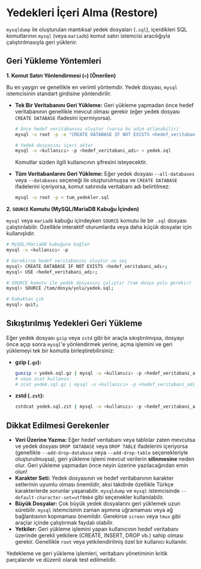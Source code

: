 # Yedekleri İçeri Alma (Restore)

`mysqldump` ile oluşturulan mantıksal yedek dosyaları (`.sql`), içerdikleri SQL komutlarının `mysql` (veya `mariadb`) komut satırı istemcisi aracılığıyla çalıştırılmasıyla geri yüklenir.

## Geri Yükleme Yöntemleri

**1. Komut Satırı Yönlendirmesi (`<`) (Önerilen)**

Bu en yaygın ve genellikle en verimli yöntemdir. Yedek dosyası, `mysql` istemcisinin standart girdisine yönlendirilir.

*   **Tek Bir Veritabanını Geri Yükleme:**
    Geri yükleme yapmadan önce hedef veritabanının genellikle mevcut olması gerekir (eğer yedek dosyası `CREATE DATABASE` ifadesini içermiyorsa).
    ```bash
    # Önce hedef veritabanını oluştur (varsa bu adım atlanabilir)
    mysql -u root -p -e "CREATE DATABASE IF NOT EXISTS <hedef_veritabani_adı> CHARACTER SET utf8mb4 COLLATE utf8mb4_unicode_ci;"

    # Yedek dosyasını içeri aktar
    mysql -u <kullanıcı> -p <hedef_veritabani_adı> < yedek.sql 
    ```
    Komutlar sizden ilgili kullanıcının şifresini isteyecektir.

*   **Tüm Veritabanlarını Geri Yükleme:**
    Eğer yedek dosyası `--all-databases` veya `--databases` seçeneği ile oluşturulmuşsa ve `CREATE DATABASE` ifadelerini içeriyorsa, komut satırında veritabanı adı belirtilmez:
    ```bash
    mysql -u root -p < tum_yedekler.sql
    ```

**2. `SOURCE` Komutu (MySQL/MariaDB Kabuğu İçinden)**

`mysql` veya `mariadb` kabuğu içindeyken `SOURCE` komutu ile bir `.sql` dosyası çalıştırılabilir. Özellikle interaktif oturumlarda veya daha küçük dosyalar için kullanışlıdır.

```bash
# MySQL/MariaDB kabuğuna bağlan
mysql -u <kullanıcı> -p

# Gerekirse hedef veritabanını oluştur ve seç
mysql> CREATE DATABASE IF NOT EXISTS <hedef_veritabani_adı>;
mysql> USE <hedef_veritabani_adı>;

# SOURCE komutu ile yedek dosyasını çalıştır (tam dosya yolu gerekir)
mysql> SOURCE /tam/dosya/yolu/yedek.sql; 

# Kabuktan çık
mysql> quit;
```

## Sıkıştırılmış Yedekleri Geri Yükleme

Eğer yedek dosyası `gzip` veya `zstd` gibi bir araçla sıkıştırılmışsa, dosyayı önce açıp sonra `mysql`'e yönlendirmek yerine, açma işlemini ve geri yüklemeyi tek bir komutla birleştirebilirsiniz:

*   **gzip (`.gz`):**
    ```bash
    gunzip < yedek.sql.gz | mysql -u <kullanıcı> -p <hedef_veritabani_adı>
    # veya zcat kullanın:
    # zcat yedek.sql.gz | mysql -u <kullanıcı> -p <hedef_veritabani_adı>
    ```

*   **zstd (`.zst`):**
    ```bash
    zstdcat yedek.sql.zst | mysql -u <kullanıcı> -p <hedef_veritabani_adı>
    ```

## Dikkat Edilmesi Gerekenler

*   **Veri Üzerine Yazma:** Eğer hedef veritabanı veya tablolar zaten mevcutsa ve yedek dosyası `DROP DATABASE` veya `DROP TABLE` ifadelerini içeriyorsa (genellikle `--add-drop-database` veya `--add-drop-table` seçenekleriyle oluşturulmuşsa), geri yükleme işlemi mevcut verilerin **silinmesine** neden olur. Geri yükleme yapmadan önce neyin üzerine yazılacağından emin olun!
*   **Karakter Seti:** Yedek dosyasının ve hedef veritabanının karakter setlerinin uyumlu olması önemlidir, aksi takdirde özellikle Türkçe karakterlerde sorunlar yaşanabilir. `mysqldump` ve `mysql` istemcisinde `--default-character-set=utf8mb4` gibi seçenekler kullanılabilir.
*   **Büyük Dosyalar:** Çok büyük yedek dosyalarını geri yüklemek uzun sürebilir. `mysql` istemcisinin zaman aşımına uğramaması veya ağ bağlantısının kopmaması önemlidir. Gerekirse `screen` veya `tmux` gibi araçlar içinde çalıştırmak faydalı olabilir.
*   **Yetkiler:** Geri yükleme işlemini yapan kullanıcının hedef veritabanı üzerinde gerekli yetkilere (CREATE, INSERT, DROP vb.) sahip olması gerekir. Genellikle `root` veya yetkilendirilmiş özel bir kullanıcı kullanılır.

Yedekleme ve geri yükleme işlemleri, veritabanı yönetiminin kritik parçalarıdır ve düzenli olarak test edilmelidir.
